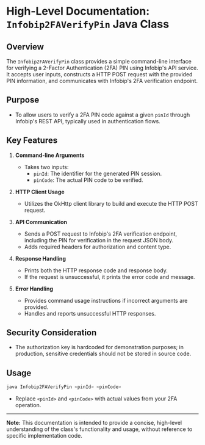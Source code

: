 # High-Level Documentation: `Infobip2FAVerifyPin` Java Class

## Overview
The `Infobip2FAVerifyPin` class provides a simple command-line interface for verifying a 2-Factor Authentication (2FA) PIN using Infobip's API service. It accepts user inputs, constructs a HTTP POST request with the provided PIN information, and communicates with Infobip's 2FA verification endpoint.

## Purpose
- To allow users to verify a 2FA PIN code against a given `pinId` through Infobip's REST API, typically used in authentication flows.

## Key Features
1. **Command-line Arguments**
   - Takes two inputs:
     - `pinId`: The identifier for the generated PIN session.
     - `pinCode`: The actual PIN code to be verified.

2. **HTTP Client Usage**
   - Utilizes the OkHttp client library to build and execute the HTTP POST request.

3. **API Communication**
   - Sends a POST request to Infobip's 2FA verification endpoint, including the PIN for verification in the request JSON body.
   - Adds required headers for authorization and content type.

4. **Response Handling**
   - Prints both the HTTP response code and response body.
   - If the request is unsuccessful, it prints the error code and message.

5. **Error Handling**
   - Provides command usage instructions if incorrect arguments are provided.
   - Handles and reports unsuccessful HTTP responses.

## Security Consideration
- The authorization key is hardcoded for demonstration purposes; in production, sensitive credentials should not be stored in source code.

## Usage
```bash
java Infobip2FAVerifyPin <pinId> <pinCode>
```
- Replace `<pinId>` and `<pinCode>` with actual values from your 2FA operation.

---

**Note:** This documentation is intended to provide a concise, high-level understanding of the class's functionality and usage, without reference to specific implementation code.